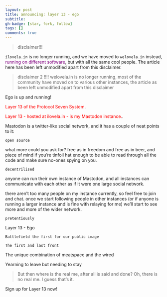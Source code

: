 ```yaml
---
layout: post
title: announcing: layer 13 - ego
subtitle: 
gh-badge: [star, fork, follow]
tags: []
comments: true
---
```


> disclaimer!!!

`ilovela.in` is no longer running, and we have moved to `welovela.in` instead, <span style="color:purple">running on different software</span>, but with all the same cool people. The article here has been left unmodified apart from this disclaimer.

> disclaimer 2 !!!! welovela.in is no longer running, most of the community have moved on to various other instances, the article as been left unmodified apart from this disclaimer

Ego is up and running!

<span style="color:red">Layer 13 of the Protocol Seven System</span>.

<span style="color:red">Layer 13 - hosted at ilovela.in - is my Mastodon instance.</span>.

Mastodon is a twitter-like social network, and it has a couple of neat points to it:

`open source`

what more could you ask for? free as in freedom and free as in beer, and piece of mind if you’re tinfoil hat enough to be able to read through all the code and make sure no-ones spying on you.

`decentrilised`

anyone can run their own instance of Mastodon, and all instances can communicate with each other as if it were one large social network.

there aren’t too many people on my instance currently, so feel free to join and chat. once we start following people in other instances (or if anyone is running a larger instance and is fine with relaying for me) we’ll start to see more and more of the wider network.

`pretentiously`

Layer 13 - Ego

`Battlefield the first for our public image`

`The first and last front`

The unique combination of meatspace and the wired

Yearning to leave but needing to stay

> But then where is the real me, after all is said and done?
> Oh, there is no real me.
> I guess that’s it.

Sign up for Layer 13 now!
